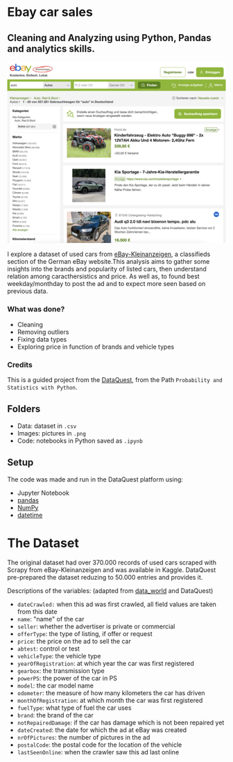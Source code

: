 # Ebay car sales
## Cleaning and Analyzing using Python, Pandas and analytics skills.

![eBay](images/ebay_autos.png)

I explore a dataset of used cars from [eBay-Kleinanzeigen](https://www.ebay-kleinanzeigen.de/), a classifieds section of the German eBay website.This analysis aims to gather some insights into the brands and popularity of listed cars, then understand relation among caracthersistics and price. As well as, to found best weekday/monthday to post the ad and to expect more seen based on previous data.

### What was done?

- Cleaning
- Removing outliers
- Fixing data types
- Exploring price in function of brands and vehicle types

### Credits

This is a guided project from the [DataQuest](https://www.dataquest.io/blog/free-datasets-for-projects/), from the Path `Probability and Statistics with Python`.


## Folders
- Data: dataset in `.csv`
- Images: pictures in `.png`
- Code: notebooks in Python saved as `.ipynb`

## Setup

The code was made and run in the DataQuest platform using:
- Jupyter Notebook
- [pandas](https://pandas.pydata.org/)
- [NumPy](https://numpy.org/)
- [datetime](https://docs.python.org/3/library/datetime.html)

# The Dataset
The original dataset had over 370.000 records of used cars scraped with Scrapy from eBay-Kleinanzeigen and was available in Kaggle. DataQuest pre-prepared the dataset reduzing to 50.000 entries and provides it.

Descriptions of the variables:   (adapted from [data_world](https://data.world/data-society/used-cars-data) and DataQuest)

- `dateCrawled:` when this ad was first crawled, all field values are taken from this date
- `name`: "name" of the car
- `seller`: whether the advertiser is private or commercial
- `offerType`: the type of listing, if offer or request
- `price`: the price on the ad to sell the car
- `abtest`: control or test
- `vehicleType`:  the vehicle type
- `yearOfRegistration`: at which year the car was first registered
- `gearbox`: the transmission type
- `powerPS`: the power of the car in PS
- `model`: the car model name
- `odometer`: the measure of how many kilometers the car has driven
- `monthOfRegistration`: at which month the car was first registered
- `fuelType`: what type of fuel the car uses
- `brand`: the brand of the car
- `notRepairedDamage`: if the car has damage which is not been repaired yet
- `dateCreated`: the date for which the ad at eBay was created
- `nrOfPictures`: the number of pictures in the ad
- `postalCode`: the postal code for the location of the vehicle
- `lastSeenOnline`: when the crawler saw this ad last online



